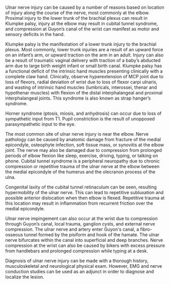 Ulnar nerve injury can be caused by a number of reasons based on location of injury along the course of the nerve, most commonly at the elbow. Proximal injury to the lower trunk of the brachial plexus can result in Klumpke palsy, injury at the elbow may result in cubital tunnel syndrome, and compression at Guyon’s canal of the wrist can manifest as motor and sensory deficits in the hand.

Klumpke palsy is the manifestation of a lower trunk injury to the brachial plexus. Most commonly, lower trunk injuries are a result of an upward force on an infant’s arm, or upward traction on the arm in an adult. Injury can also be a result of traumatic vaginal delivery with traction of a baby’s abducted arm due to large birth weight infant or small birth canal. Klumpke palsy has a functional deficit of the intrinsic hand muscles presenting clinically with a complete claw hand. Clinically, observe hyperextension of MCP joint due to loss of flexors, radial deviation of wrist due to loss of flexor carpi ulnaris, and wasting of intrinsic hand muscles (lumbricals, interossei, thenar and hypothenar muscles) with flexion of the distal interphalangeal and proximal interphalangeal joints. This syndrome is also known as strap hanger’s syndrome.

Horner syndrome (ptosis, miosis, and anhydrosis) can occur due to loss of sympathetic input from T1. Pupil constriction is the result of unopposed parasympathetic input to the eye.

The most common site of ulnar nerve injury is near the elbow. Nerve pathology can be caused by anatomic damage from fracture of the medial epicondyle, osteophyte infection, soft tissue mass, or synovitis at the elbow joint. The nerve may also be damaged due to compression from prolonged periods of elbow flexion like sleep, exercise, driving, typing, or talking on phone. Cubital tunnel syndrome is a peripheral neuropathy due to chronic compression or repetitive trauma of the ulnar nerve at the elbow between the medial epicondyle of the humerus and the olecranon process of the ulna.

Congenital laxity of the cubital tunnel retinaculum can be seen, resulting hypermobility of the ulnar nerve. This can lead to repetitive subluxation and possible anterior dislocation when then elbow is flexed. Repetitive trauma at this location may result in inflammation from recurrent friction over the medial epicondyle.

Ulnar nerve impingement can also occur at the wrist due to compression through Guyon’s canal, local trauma, ganglion cysts, and external nerve compression. The ulnar nerve and artery enter Guyon's canal, a fibro-osseous tunnel formed by the pisiform and hook of the hamate. The ulnar nerve bifurcates within the canal into superficial and deep branches. Nerve compression at the wrist can also be caused by bikers with excess pressure from handlebars and prolonged compression while typing at a desk.

Diagnosis of ulnar nerve injury can be made with a thorough history, musculoskeletal and neurological physical exam. However, EMG and nerve conduction studies can be used as an adjunct in order to diagnose and localize the lesion.
